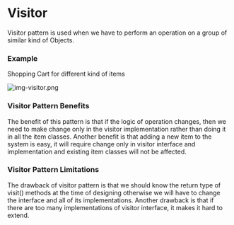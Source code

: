 # Visitor
Visitor pattern is used when we have to perform an operation on a group of similar kind of Objects.

### Example 
Shopping Cart for different kind of items

![img-visitor.png](https://journaldev.nyc3.cdn.digitaloceanspaces.com/2013/07/visitor-pattern.png)

### Visitor Pattern Benefits
The benefit of this pattern is that if the logic of operation changes, then we need to make change only in the visitor implementation rather than doing it in all the item classes. Another benefit is that adding a new item to the system is easy, it will require change only in visitor interface and implementation and existing item classes will not be affected.

### Visitor Pattern Limitations
The drawback of visitor pattern is that we should know the return type of visit() methods at the time of designing otherwise we will have to change the interface and all of its implementations. Another drawback is that if there are too many implementations of visitor interface, it makes it hard to extend.
